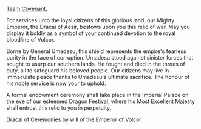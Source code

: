 [Team Covenant](https://twitter.com/teamcovenant?s=20&t=SSPZHiTgGVdaG-HL2PmG3Q),

For services unto the loyal citizens of this glorious land, our Mighty Emperor, the Dracai of Aesir, bestows upon you this relic of war. May you display it boldly as a symbol of your continued devotion to the royal bloodline of Volcor.

Borne by General Umadesu, this shield represents the empire's fearless purity in the face of corruption. Umadesu stood against sinister forces that sought to usurp our southern lands. He fought and died in the throes of duty, all to safeguard his beloved people. Our citizens may live in immaculate peace thanks to Umadesu's ultimate sacrifice. The honour of his noble service is now your to uphold.

A formal endowment ceremony shall take place in the Imperial Palace on the eve of our esteemed Dragon Festival, where his Most Excellent Majesty shall entrust this relic to you in perpetuity.

Dracai of Ceremonies by will of the Emperor of Volcor
